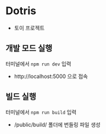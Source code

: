 # Dotris
- 토이 프로젝트

## 개발 모드 실행
터미널에서 `npm run dev` 입력
- http://localhost:5000 으로 접속

## 빌드 실행
터미널에서 `npm run build` 입력
- /public/build/ 폴더에 번들링 파일 생성

